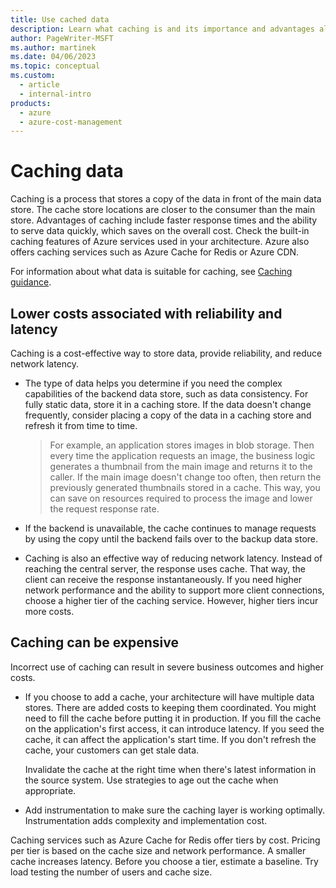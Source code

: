 ```yaml
---
title: Use cached data
description: Learn what caching is and its importance and advantages along with the challenges when used incorrectly.
author: PageWriter-MSFT
ms.author: martinek
ms.date: 04/06/2023
ms.topic: conceptual
ms.custom:
  - article
  - internal-intro
products:
  - azure
  - azure-cost-management
---
```


# Caching data

Caching is a process that stores a copy of the data in front of the main data store. The cache store locations are closer to the consumer than the main store. Advantages of caching include faster response times and the ability to serve data quickly, which saves on the overall cost. Check the built-in caching features of Azure services used in your architecture. Azure also offers caching services such as Azure Cache for Redis or Azure CDN.

For information about what data is suitable for caching, see [Caching guidance](/azure/architecture/best-practices/caching).

## Lower costs associated with reliability and latency

Caching is a cost-effective way to store data, provide reliability, and reduce network latency.

- The type of data helps you determine if you need the complex capabilities of the backend data store, such as data consistency. For fully static data, store it in a caching store. If the data doesn't change frequently, consider placing a copy of the data in a caching store and refresh it from time to time.

    > For example, an application stores images in blob storage. Then every time the application requests an image, the business logic generates a thumbnail from the main image and returns it to the caller. If the main image doesn't change too often, then return the previously generated thumbnails stored in a cache. This way, you can save on resources required to process the image and lower the request response rate.

- If the backend is unavailable, the cache continues to manage requests by using the copy until the backend fails over to the backup data store.
- Caching is also an effective way of reducing network latency. Instead of reaching the central server, the response uses cache. That way, the client can receive the response instantaneously. If you need higher network performance and the ability to support more client connections, choose a higher tier of the caching service. However, higher tiers incur more costs.

## Caching can be expensive

Incorrect use of caching can result in severe business outcomes and higher costs.

- If you choose to add a cache, your architecture will have multiple data stores. There are added costs to keeping them coordinated. You might need to fill the cache before putting it in production. If you fill the cache on the application's first access, it can introduce latency. If you seed the cache, it can affect the application's start time. If you don't refresh the cache, your customers can get stale data.

    Invalidate the cache at the right time when there's latest information in the source system. Use strategies to age out the cache when appropriate.

- Add instrumentation to make sure the caching layer is working optimally. Instrumentation adds complexity and implementation cost.

Caching services such as Azure Cache for Redis offer tiers by cost. Pricing per tier is based  on the cache size and network performance. A smaller cache increases latency. Before you choose a tier, estimate a baseline. Try load testing the number of users and cache size.
